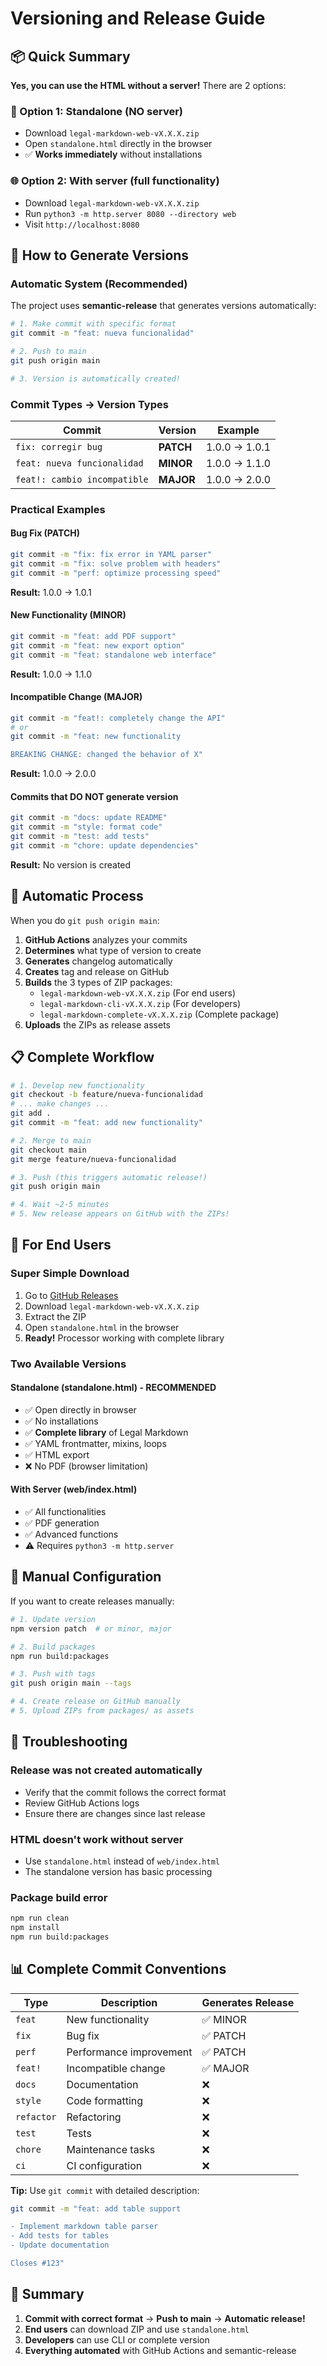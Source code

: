 # Versioning and Release Guide

## 📦 Quick Summary

**Yes, you can use the HTML without a server!** There are 2 options:

### 🚀 Option 1: Standalone (NO server)

- Download `legal-markdown-web-vX.X.X.zip`
- Open `standalone.html` directly in the browser
- ✅ **Works immediately** without installations

### 🌐 Option 2: With server (full functionality)

- Download `legal-markdown-web-vX.X.X.zip`
- Run `python3 -m http.server 8080 --directory web`
- Visit `http://localhost:8080`

## 🔄 How to Generate Versions

### Automatic System (Recommended)

The project uses **semantic-release** that generates versions automatically:

```bash
# 1. Make commit with specific format
git commit -m "feat: nueva funcionalidad"

# 2. Push to main
git push origin main

# 3. Version is automatically created!
```

### Commit Types → Version Types

| Commit                       | Version   | Example       |
| ---------------------------- | --------- | ------------- |
| `fix: corregir bug`          | **PATCH** | 1.0.0 → 1.0.1 |
| `feat: nueva funcionalidad`  | **MINOR** | 1.0.0 → 1.1.0 |
| `feat!: cambio incompatible` | **MAJOR** | 1.0.0 → 2.0.0 |

### Practical Examples

#### Bug Fix (PATCH)

```bash
git commit -m "fix: fix error in YAML parser"
git commit -m "fix: solve problem with headers"
git commit -m "perf: optimize processing speed"
```

**Result:** 1.0.0 → 1.0.1

#### New Functionality (MINOR)

```bash
git commit -m "feat: add PDF support"
git commit -m "feat: new export option"
git commit -m "feat: standalone web interface"
```

**Result:** 1.0.0 → 1.1.0

#### Incompatible Change (MAJOR)

```bash
git commit -m "feat!: completely change the API"
# or
git commit -m "feat: new functionality

BREAKING CHANGE: changed the behavior of X"
```

**Result:** 1.0.0 → 2.0.0

#### Commits that DO NOT generate version

```bash
git commit -m "docs: update README"
git commit -m "style: format code"
git commit -m "test: add tests"
git commit -m "chore: update dependencies"
```

**Result:** No version is created

## 🤖 Automatic Process

When you do `git push origin main`:

1. **GitHub Actions** analyzes your commits
2. **Determines** what type of version to create
3. **Generates** changelog automatically
4. **Creates** tag and release on GitHub
5. **Builds** the 3 types of ZIP packages:
   - `legal-markdown-web-vX.X.X.zip` (For end users)
   - `legal-markdown-cli-vX.X.X.zip` (For developers)
   - `legal-markdown-complete-vX.X.X.zip` (Complete package)
6. **Uploads** the ZIPs as release assets

## 📋 Complete Workflow

```bash
# 1. Develop new functionality
git checkout -b feature/nueva-funcionalidad
# ... make changes ...
git add .
git commit -m "feat: add new functionality"

# 2. Merge to main
git checkout main
git merge feature/nueva-funcionalidad

# 3. Push (this triggers automatic release!)
git push origin main

# 4. Wait ~2-5 minutes
# 5. New release appears on GitHub with the ZIPs!
```

## 🎯 For End Users

### Super Simple Download

1. Go to
   [GitHub Releases](https://github.com/tu-usuario/legal-markdown-js/releases)
2. Download `legal-markdown-web-vX.X.X.zip`
3. Extract the ZIP
4. Open `standalone.html` in the browser
5. **Ready!** Processor working with complete library

### Two Available Versions

#### Standalone (standalone.html) - **RECOMMENDED**

- ✅ Open directly in browser
- ✅ No installations
- ✅ **Complete library** of Legal Markdown
- ✅ YAML frontmatter, mixins, loops
- ✅ HTML export
- ❌ No PDF (browser limitation)

#### With Server (web/index.html)

- ✅ All functionalities
- ✅ PDF generation
- ✅ Advanced functions
- ⚠️ Requires `python3 -m http.server`

## 🔧 Manual Configuration

If you want to create releases manually:

```bash
# 1. Update version
npm version patch  # or minor, major

# 2. Build packages
npm run build:packages

# 3. Push with tags
git push origin main --tags

# 4. Create release on GitHub manually
# 5. Upload ZIPs from packages/ as assets
```

## 🚨 Troubleshooting

### Release was not created automatically

- Verify that the commit follows the correct format
- Review GitHub Actions logs
- Ensure there are changes since last release

### HTML doesn't work without server

- Use `standalone.html` instead of `web/index.html`
- The standalone version has basic processing

### Package build error

```bash
npm run clean
npm install
npm run build:packages
```

## 📊 Complete Commit Conventions

| Type       | Description             | Generates Release |
| ---------- | ----------------------- | ----------------- |
| `feat`     | New functionality       | ✅ MINOR          |
| `fix`      | Bug fix                 | ✅ PATCH          |
| `perf`     | Performance improvement | ✅ PATCH          |
| `feat!`    | Incompatible change     | ✅ MAJOR          |
| `docs`     | Documentation           | ❌                |
| `style`    | Code formatting         | ❌                |
| `refactor` | Refactoring             | ❌                |
| `test`     | Tests                   | ❌                |
| `chore`    | Maintenance tasks       | ❌                |
| `ci`       | CI configuration        | ❌                |

**Tip:** Use `git commit` with detailed description:

```bash
git commit -m "feat: add table support

- Implement markdown table parser
- Add tests for tables
- Update documentation

Closes #123"
```

## 🎉 Summary

1. **Commit with correct format** → **Push to main** → **Automatic release!**
2. **End users** can download ZIP and use `standalone.html`
3. **Developers** can use CLI or complete version
4. **Everything automated** with GitHub Actions and semantic-release

